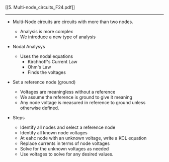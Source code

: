 [[5. Multi-node_circuits_F24.pdf]]

---

- Multi-Node circuits are circuits with more than two nodes.
	- Analysis is more complex
	- We introduce a new type of analysis
- Nodal Analysys
	- Uses the nodal equations
		- Kirchhoff's Current Law
		- Ohm's Law
		- Finds the voltages

- Set a reference node (ground)
	- Voltages are meaningless without a reference
	- We assume the reference is ground to give it meaning
	- Any node voltage is measured in reference to ground unless otherwise defined.
- Steps
	- Identify all nodes and select a reference node
	- Identify all known node voltages
	- At eahc node with an unknown voltage, write a KCL equation
	- Replace currents in terms of node voltages
	- Solve for the unknown voltages as needed
	- Use voltages to solve for any desired values.